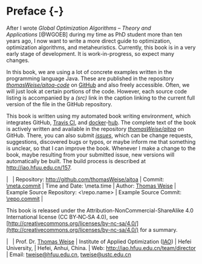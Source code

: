 # Preface {-}

After I wrote *Global Optimization Algorithms &ndash; Theory and Applications*&nbsp;[@WGOEB] during my time as PhD student more than ten years ago, I now want to write a more direct guide to optimization, optimization algorithms, and metaheuristics.
Currently, this book is in a very early stage of development.
It is work-in-progress, so expect many changes.

In this book, we are using a lot of concrete examples written in the programming language Java.
These are published in the repository *[thomasWeise/aitoa-code](\repo.name)* on [GitHub](http://www.github.com) and also freely accessible.
Often, we will just look at certain portions of the code.
However, each source code listing is accompanied by a *(src)* link in the caption linking to the current full version of the file in the GitHub repository.

This book is written using my automated book writing environment, which integrates GitHub, [Travis CI](http://www.travis-ci.org), and [docker](http://www.docker.com)-[hub](http://hub.docker.com).
The complete text of the book is actively written and available in the repository *[thomasWeise/aitoa](http://github.com/thomasWeise/aitoa)* on GitHub.
There, you can also submit *[issues](http://github.com/thomasWeise/aitoa/issues)*, which can be change requests, suggestions, discovered bugs or typos, or maybe inform me that something is unclear, so that I can improve the book.
Whenever I make a change to the book, maybe resulting from your submitted issue, new versions will automatically be built.
The build process is described at <http://iao.hfuu.edu.cn/157>.


| &nbsp;
| Repository: <http://github.com/thomasWeise/aitoa>
| Commit: [\meta.commit](http://github.com/thomasWeise/aitoa/commit/\meta.commit)
| Time and Date: \meta.time
| Author: [Thomas Weise](http://iao.hfuu.edu.cn/team/director)
| Example Source Repository: <\repo.name>
| Example Source Commit: [\repo.commit](\repo.name/commit/\repo.commit)
| &nbsp;


This book is released under the Attribution-NonCommercial-ShareAlike 4.0 International license (CC&nbsp;BY&#8209;NC&#8209;SA&nbsp;4.0), see [http://creativecommons.org/licenses/by-nc-sa/4.0/](http://creativecommons.org/licenses/by-nc-sa/4.0/) for a summary.


| &nbsp;
| Prof. Dr. [Thomas Weise](http://iao.hfuu.edu.cn/team/director)
| Institute of Applied Optimization ([IAO](http://iao.hfuu.edu.cn))
| Hefei University,
| Hefei, Anhui, China.
| Web: <http://iao.hfuu.edu.cn/team/director>
| Email: <tweise@hfuu.edu.cn>, <tweise@ustc.edu.cn>

